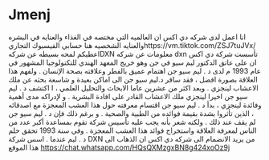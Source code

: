 # Jmenj
انا اعمل لدى شركه دي اكس ان العالميه التي مختصه في الغذاء والعنايه في البشره والعنايه الشخصيه   هنا حسابي الفيسبوك التجاريhttps://vm.tiktok.com/ZSJ7tuJVx/   اعطيكم لمحه بسيطه عن شركهDXN    معلومات عن شركه dxn تأسست شركة دي اكس ان على عاتق الدكتور ليم سيو في جن وهو خريج المعهد الهندي للتكنولوجيا المشهور في عام 1993 م لدى د . ليم سيو جن اهتمام عميق بالفطر وعلاقته بصحة الإنسان . ولفهم هذا العلاقة بصورة افضل ، فقد سافر د.ليم سيو جن الى اماكن بعيدة و شاسعة بحثه عن ملك الاعشاب لينجزي . وبعد اکثر من عشرين عاما الابحاث والتحليل العلمي ، ا اكتشف د . ليم سيو جن اخيرا لينجزي ملك الاعشاب القادر على افادة البشرية . و لإدراكه مدى أهمية وفائدة لينجزي ، بدأ د . ليم سيو جن اقتسام معرفته حول هذا العشب المعجزة مع اصدقائه ، الذين تأثروا بشدة بقيمة فوائده من الطبية والصحية . و برغم ذلك فإن د . ليم سيو جن لم يقف عند ذلك . ولكنه شعر بأنه يجب عليه تأسیس شركة تقوم بمساعدة أكبر عدد من الناس لمعرفة العلاقة واستخراج فوائد هذا العشب المعجزة . وفي سنة 1993 تحقق حلم د . ليم عندما . اسس شركة DXN  من يريد الانضمام الى شركه دي اكس ان الذهاب الى هذا الموقع https://chat.whatsapp.com/HQsQXMzgxBN8g424xoOz9j
